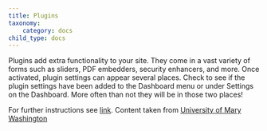 ```yaml
---
title: Plugins
taxonomy:
    category: docs
child_type: docs
---
```

Plugins add extra functionality to your site. They come in a vast variety of forms such as sliders, PDF embedders, security enhancers, and more. Once activated, plugin settings can appear several places. Check to see if the plugin settings have been added to the Dashboard menu or under Settings on the Dashboard. More often than not they will be in those two places!

For further instructions see [link](http://umw.domains/wordpress-basics/#plugin).
Content taken from [University of Mary Washington](http://umw.domains/wordpress-basics/)
